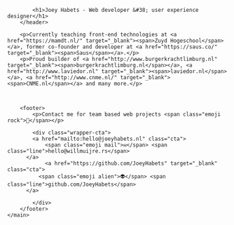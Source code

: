 <title>Joey Habets</title>
    <link rel="stylesheet" href="css/style.css">

			<h1>Joey Habets - Web developer &#38; user experience designer</h1>
		</header>

		<p>Currently teaching front-end technologies at <a href="https://mamdt.nl/" target="_blank"><span>Zuyd Hogeschool</span></a>, former co-founder and developer at <a href="https://saus.co/" target="_blank"><span>Saus</span></a>.</p>
		<p>Proud builder of <a href="http://www.burgerkrachtlimburg.nl" target="_blank"><span>burgerkrachtlimburg.nl</span></a>, <a href="http://www.laviedor.nl" target="_blank"><span>laviedor.nl</span></a>, <a href="http://www.cnme.nl/" target="_blank"><span>CNME.nl</span></a> and many more.</p>



		<footer>
			<p>Contact me for team based web projects <span class="emoji rock">🤘</span></p>

			<div class="wrapper-cta">
			<a href="mailto:hello@joeyhabets.nl" class="cta">
				<span class="emoji mail">✉️</span> <span class="line">hello@willmuijre.rs</span>
		  </a>
				<a href="https://github.com/JoeyHabets" target="_blank" class="cta">
			  <span class="emoji alien">👽</span> <span class="line">github.com/JoeyHabets</span>
		  </a>
				
			</div>
		</footer>
	</main>
</div>

<!DOCTYPE html>
<html lang="en">
